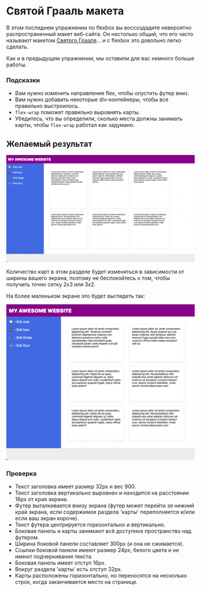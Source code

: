 # Святой Грааль макета

В этом последнем упражнении по flexbox вы воссоздадите невероятно распространенный макет веб-сайта. Он настолько общий, что его часто называют макетом [Святого Грааля](https://www.google.com/search?q=holy+grail+layout&tbm=isch&sclient=img)... и с flexbox это довольно легко сделать.

Как и в предыдущем упражнении, мы оставили для вас немного больше работы.

### Подсказки
- Вам нужно изменить направление flex, чтобы опустить футер вниз.
- Вам нужно добавить некоторые div-контейнеры, чтобы все правильно выстроилось.
- `flex-wrap` поможет правильно выровнять карты.
- Убедитесь, что вы определили, сколько места должны занимать карты, чтобы `flex-wrap` работал как задумано.

## Желаемый результат

![желаемый результат](./desired-outcome.png)

Количество карт в этом разделе будет изменяться в зависимости от ширины вашего экрана, поэтому не беспокойтесь о том, чтобы получить _точно_ сетку 2x3 или 3x2.

На более маленьком экране это будет выглядеть так:

![меньший](./desired-outcome-smaller.png)

### Проверка
- Текст заголовка имеет размер 32px и вес 900.
- Текст заголовка вертикально выровнен и находится на расстоянии 16px от края экрана.
- Футер выталкивается внизу экрана (футер может перейти _за_ нижний край экрана, если содержимое раздела 'карты' переполняется и/или если ваш экран короче).
- Текст футера центрируется горизонтально и вертикально.
- Боковая панель и карты занимают всё доступное пространство над футером.
- Ширина боковой панели составляет 300px (и она не сжимается).
- Ссылки боковой панели имеют размер 24px, белого цвета и не имеют подчеркивания текста.
- Боковая панель имеет отступ 16px.
- Вокруг раздела 'карты' есть отступ 32px.
- Карты расположены горизонтально, но переносятся на несколько строк, когда заканчивается место на странице.

